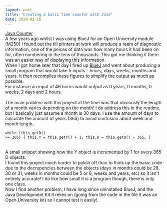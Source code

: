 ```yaml
---
layout: post
title: "Creating a basic time counter with Java"
date: 2020-01-16
---
```

<a href="https://github.com/TomParr/JavaCounter">Java Counter</a><br />
A few years ago whilst I was using BlueJ for an Open University module (M250) I found out the till printers at work
will produce a reem of diagnostic information, one of the peices of data was how many hours it had been on for,
often numbering in the tens of thousands. This got me thinking if there was an easier way of displaying this information. <br />
When I got home later that day I fired up <a href="https://www.bluej.org/">BlueJ</a> and went about producing a small program 
that would take 5 inputs - hours, days, weeks, months and years. It then recompiles these figures to simplify the output as much as possible.<br />
 For instance an input of 46 hours would output as 0 years, 0 months, 0 weeks, 2 days and 2 hours. <br /><br />
 The main problem with this project at the time was that obviously the length of a month varies depending on the month! 
 I do address this in the readme, but I basically just assume a month is 30 days. 
 I use the amount of days to calculate the amount of years (365) to avoid confusion about week and month length. <br />
 <span style ="background-color:powderblue"><pre><code>while (this.getD() >= 365)
      {
         this.Y = this.getY() + 1;
         this.D = this.getD() - 365;
      }
</code></pre></span><br />
A small snippet showing how the Y object is incremented by 1 for every 365 D objects.<br />
I found this project much harder to polish off than to think up the basic code due to the decrepencies between the objects
(days in months could be 28, 30 or 31, weeks in months could be 5 or 6, weeks and years, etc) so it isn't entirely accurate! 
I do like how small it is a program though, there is only one class. <br />
Now I find another problem, I have long since uninstalled BlueJ, and the Java Development Kit it relies on
(going from the code in the file it was an Open University kit) so I cannot test it easily!.
